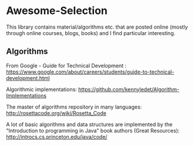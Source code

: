 # Awesome-Selection
This library contains material/algorithms etc. that are posted online (mostly through online courses, blogs, books) and I find particular interesting.

<h2>Algorithms</h2>

From Google - Guide for Technical Development :
https://www.google.com/about/careers/students/guide-to-technical-development.html

Algorithmic implementations: https://github.com/kennyledet/Algorithm-Implementations

The master of algorithms repository in many languages:
http://rosettacode.org/wiki/Rosetta_Code

A lot of basic algorithms and data structures are implemented by the "Introduction to programming in Java" book authors (Great Resources):
http://introcs.cs.princeton.edu/java/code/
